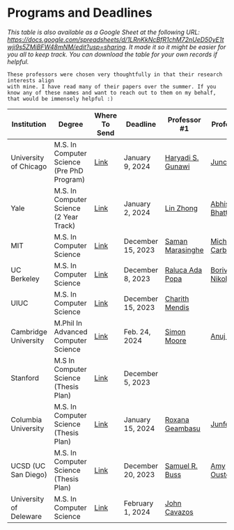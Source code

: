 # Programs and Deadlines

_This table is also available as a Google Sheet at the following URL: <https://docs.google.com/spreadsheets/d/1LRnKkNcBfR1chM72nUeD50yE1twji9s5ZMiBFW48mNM/edit?usp=sharing>.  It made it so it might be easier for you all to keep track. You can download the table for your own records if helpful._

    These professors were chosen very thoughtfully in that their research interests align 
    with mine. I have read many of their papers over the summer. If you know any of these names and want to reach out to them on my behalf, that would be immensely helpful :) 


| Institution            | Degree                                  | Where To Send                                                                           | Deadline          | Professor #1                                   | Professor #2                   | Professor #3                | Preference |
|------------------------|-----------------------------------------|------------------------------------------------------------------------------------------|-------------------|-----------------------------------------------|-------------------------------|----------------------------|------------|
| University of Chicago  | M.S. In Computer Science (Pre PhD Program) | [Link](https://masters.cs.uchicago.edu/page/pre-doctoral-ms-computer-science)           | January 9, 2024  | [Haryadi S. Gunawi](mailto:haryadi@cs.uchicago.edu) | [Junchen Jian](mailto:junchenj@cs.uchicago.edu) | [Robert Rand](mailto:rand@uchicago.edu) | 1          |
| Yale                   | M.S. In Computer Science (2 Year Track)  | [Link](https://cpsc.yale.edu/academics/graduate-program/master-science)                  | January 2, 2024  | [Lin Zhong](mailto:lin.zhong@yale.edu)          | [Abhishek Bhattacharjee](mailto:abhishek@cs.yale.edu) | [Zhong Shao](mailto:Zhong.Shao@yale.edu) | 2          |
| MIT                    | M.S. In Computer Science                 | [Link](https://oge.mit.edu/programs/electrical-engineering-and-computer-science/)        | December 15, 2023| [Saman Marasinghe](mailto:saman@csail.mit.edu)   | [Michael Carbin](mailto:mcarbin@csail.mit.edu) | [Yishen Chen](mailto:ychen306@mit.edu) | 3          |
| UC Berkeley            | M.S. In Computer Science                 | [Link](https://grad.berkeley.edu/program/computer-science/)                             | December 8, 2023 | [Raluca Ada Popa](mailto:raluca.popa@berkeley.edu) | [Borivoje Nikolic](mailto:bora@eecs.berkeley.edu) |                            | 4          |
| UIUC                   | M.S. In Computer Science                 | [Link](https://cs.illinois.edu/academics/graduate/ms-program)                            | December 15, 2023| [Charith Mendis](mailto:charithm@illinois.edu)  |                            |                            | 5          |
| Cambridge University   | M.Phil In Advanced Computer Science      | [Link](https://www.postgraduate.study.cam.ac.uk/courses/directory/cscsmpacs)            | Feb. 24, 2024     | [Simon Moore](mailto:simon.moore@cl.cam.ac.uk) | [Anuj Dawar](mailto:anuj.dawar@cl.cam.ac.uk) | [Andrew Moore](mailto:andrew.moore@cl.cam.ac.uk) | 6          |
| Stanford               | M.S In Computer Science (Thesis Plan)    | [Link](https://online.stanford.edu/programs/computer-science-ms-degree)                  | December 5, 2023 |                                           |                            |                            | 7          |
| Columbia University   | M.S. In Computer Science (Thesis Plan)  | [Link](https://www.cs.columbia.edu/education/admissions8/#masters)                        | January 15, 2024| [Roxana Geambasu](mailto:Roxana@cs.columbia.edu) | [Junfeng Yang](mailto:junfeng@cs.columbia.edu) | [Ronghui Gu](mailto:ronghui.gu@columbia.edu) | 8          |
| UCSD (UC San Diego)   | M.S. In Computer Science (Thesis Plan)  | [Link](https://cse.ucsd.edu/graduate/degree-programs/ms-program)                          | December 20, 2023| [Samuel R. Buss](mailto:sbuss@ucsd.edu)         | [Amy Ousterhout](mailto:aousterhout@ucsd.edu) | [Arya Mazumdar](mailto:arya@ucsd.edu)    | 9          |
| University of Deleware| M.S. In Computer Science                | [Link](https://www.udel.edu/academics/colleges/grad/prospective-students/programs/computer-science/) | February 1, 2024| [John Cavazos](mailto:cavazos@udel.edu)        |                            |                            | 10


[1]: https://github.com/olgabot/sciencemeetproductivity.tumblr.com/blob/master/posts/2012/08/how-to-request-a-letter-of-recommendation.md
[2]: https://passlab.github.io/CSCE513/notes/lecture10_LocalityMM.pdf
[3]: https://www.beckershospitalreview.com/ehrs/epic-s-huge-healthcare-impact-5-stats.html#:~:text=More%20than%20253%20million%20U.S.,an%20electronic%20record%20in%20Epic.
[4]: https://gist.github.com/wojteklu/73c6914cc446146b8b533c0988cf8d29
[5]: https://www.w3schools.com/python/python_for_loops.asp
[6]: https://en.wikipedia.org/wiki/Agile_software_development 
